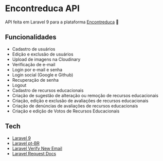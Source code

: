 # Encontreduca API

API feita em Laravel 9 para a plataforma [Encontreduca][encontreduca-repo] 📖

## Funcionalidades

- Cadastro de usuários
- Edição e exclusão de usuários
- Upload de imagens na Cloudinary
- Verificação de e-mail
- Login por e-mail e senha
- Login social (Google e Github)
- Recuperação de senha
- Logout
- Cadastro de recursos educacionais
- Criação de sugestão de alteração ou remoção de recursos educacionais
- Criação, edição e exclusão de avaliações de recursos educacionais
- Criação de denúncias de avaliações de recursos educacionais
- Criação e edição de Votos de Recursos Educacionais

## Tech

- [Laravel 9][laravel]
- [Laravel pt-BR][laravel-pt-br]
- [Laravel Verify New Email][laravel-verify-new-email]
- [Laravel Request Docs][laravel-request-docs]

[encontreduca-repo]: https://github.com/capelaum/encontreduca
[laravel]: https://laravel.com
[laravel-pt-br]: https://github.com/lucascudo/laravel-pt-BR-localization
[laravel-verify-new-email]: https://github.com/protonemedia/laravel-verify-new-email
[laravel-request-docs]: https://github.com/rakutentech/laravel-request-docs
